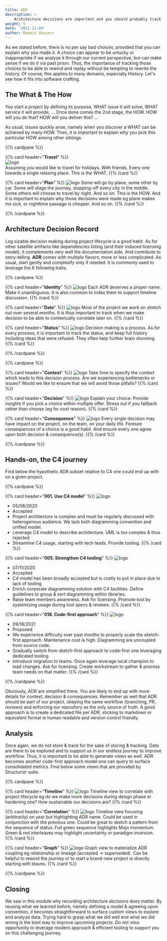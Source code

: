 ```yaml
---
title: ADR
description: >
    Architecture decisions are important and you should probably track them. 
weight: 9
date: '2021-11-04'
author: Romain Vasseur
---
```


As we stated before, there is no per say bad choices, provided that you can explain why you made it.
A choice can appear to be unlucky or inappropriate if we analyze it through our current perspective, but can make sense if we do it via past prism.
Thus, the importance of tracking those choices to be able to rewind and replay without be tempting to rewrite the history.
Of course, this applies to many domains, especially History. Let's see how it fits into software crafting.

## The What & The How

You start a project by defining its purpose, WHAT issue it will solve, WHAT service it will provide, ...
Once done comes the 2nd stage, the HOW. HOW will you do that? HOW will you deliver this? ...

As usual, issues quickly arise, namely when you discover a WHAT can be achieved by many HOW.
​​​​​​​Then, it is important to explain why you pick this particular HOW among other siblings. ​​​​​

{{% cardpane %}}

{{% card header="**Travel**" %}}  
![logo](travel.jpg)  
Assuming you would like to travel for holidays. With friends. Every one towards a single relaxing place. This is the WHAT.
{{% /card %}}

{{% card header="**Plan**" %}}
![logo](plan.jpg)
Some will go by plane, some other by car. Some will stage the journey, stopping-off every city in the middle. Some others will choose to travel by night. And so on. This is the HOW.
And it is important to explain why those decisions were made eg plane makes me sick, or nighttime passage is cheaper. And so on. 
{{% /card %}}

{{% /cardpane %}}

## Architecture Decision Record

Log sizable decision making during project lifecycle is a good habit. As for other satellite artifacts like dependencies listing (and their induced licensing model), it complements very well the documentation side. And contribute to story-telling. **ADR** comes with multiple flavors, more or less complicated. As usual, start gently and complexify only if needed. It is commonly used to leverage the 6 following traits.

{{% cardpane %}}

{{% card header="**Identity**" %}}
![logo](identity.jpg)
Each ADR deserves a proper name. Make it unambiguous. It is also common to index them to support timeline discussion.
{{% /card %}}

{{% card header="**Date**" %}}
![logo](date.jpg)
Most of the project we work on stretch out over several months. It is thus important to track when we make decision to be able to contextually correlate later on.
{{% /card %}}

{{% card header="**Status**" %}}
![logo](status.jpg)
Decision making is a process. As for every process, it is important to track the status, and keep full history including ideas that were refused. They often help further brain storming.
{{% /card %}}

{{% /cardpane %}}

{{% cardpane %}}

{{% card header="**Context**" %}}
![logo](context.jpg)
Take time to specify the context which leads to this decision process. Are we experiencing bottlenecks or issues? Would we like to ensure that we will avoid those pitfalls? 
{{% /card %}}

{{% card header="**Decision**" %}}
![logo](decision.jpg)
Explain your choice. Provide insights if you pick a choice within multiple offer. Stress out if you fallback rather than choose (eg for cost reason).
{{% /card %}}

{{% card header="**Consequence**" %}}
![logo](consequence.jpg)
Every single decision may have impact on the project, on the team, on your daily life. Foresee consequences of a choice is a good habit. And ensure every one agree upon both decision & consequence(s).
{{% /card %}}

{{% /cardpane %}}

## Hands-on, the C4 journey

Find below the hypothetic ADR subset relative to C4 one could end up with on a given project. 

{{% cardpane %}}

{{% card header="**001. Use C4 model**" %}}
![logo](001.jpg)
* 05/08/2020
* Accepted
* Project architecture is complex and must be regularly discussed with heterogenous audience. We lack both diagramming convention and unified model.
* Leverage C4 model to describe architecture. UML is too complex & thus rejected.
* Streamline C4 usage, starting with tech leads. Provide tooling.
{{% /card %}}

{{% card header="**005. Strengthen C4 tooling**" %}}
![logo](005.jpg)
* 07/11/2020
* Accepted
* C4 model has been broadly accepted but is costly to put in place due to lack of tooling
* Enrich corporate diagramming solution with C4 facilities. Define guidelines to group & sort diagramming within libraries. 
* Raise team members awareness. Ask for licensing. Promote tool by systemizing usage during tool specs & reviews.
{{% /card %}}

{{% card header="**018. Code-first approach**" %}}
![logo](018.jpg)
* 09/18/2021
* Proposed
* We experience difficulty over past months to properly scale the sketch-first approach. Maintenance cost is high. Diagramming are uncoupled from source code.
* Gradually switch from sketch-first approach to code-first one leveraging dedicated tooling.
* Introduce migration to teams. Once again leverage local champion to lead changes. Ask for licensing. Create workstream to gather & process team needs on that matter.
{{% /card %}}

{{% /cardpane %}}

Obviously, ADR are simplified there. You are likely to end up with more details for context, decision & consequences. Remember as well that ADR should be part of our project, obeying the same workflow (branching, PR, reviews) and enforcing our repository as the only source of truth. ​​​​​​​A good approach is to create a dedicated file per ADR, sticking to markdown or equivalent format ie human readable and version control friendly.

## Analysis

Once again, we do not store & track for the sake of storing & tracking. Data are there to be explored and to support us in our endless journey to improve workflow. Thus, it is important to be able to generate views as well. ADR becomes another code-first approach model one can query to surface consolidated metrics. Find below some views that are provided by Structurizr suite.

{{% cardpane %}}

{{% card header="**Timeline**" %}}
![logo](timeline.png)
Timeline view to correlate with project lifecycle eg do we make more decisions during design phase or hardening one? How sustainable our decisions are?
{{% /card %}}

{{% card header="**Correlation**" %}}
![logo](correlation.png)
Timeline view focusing (arbitrarily) on year but highlighting ADR name. Could be used in conjunction with the previous one. Could be great to sketch a pattern from the sequence of status. Full green sequence highlights Mojo momentum. Green & red interleaves may highlight uncertainty or paradigm inversion.  
{{% /card %}}

{{% card header="**Graph**" %}}
![logo](graph.png)
Graph view to materialize ADR coupling eg relationship or lineage (accepted -> superseded). Can be helpful to rewind the journey or to start a brand-new project ie directly starting with leaves.
{{% /card %}}

{{% /cardpane %}}

## Closing

We saw in this module why recording architecture decisions does matter.
By reusing what we learned before, namely defining a model & agreeing upon convention, it becomes straightforward to surface custom views to explore and analyze data. Trying hard to grasp what we did well and what we did wrong is the best way to improve upcoming projects. Do not miss opportunity to leverage modern approach & efficient tooling to support you on this challenging journey.